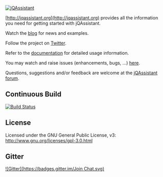 [![jQAssistant](https://github.com/buschmais/jqassistant/blob/master/distribution/src/main/asciidoc/images/jQA_logo.png "jQAssistant")](http://jqassistant.org)
 

[http://jqassistant.org](http://jqassistant.org) provides all the information you need for getting started with jQAssistant.

Watch the [blog](http://jqassistant.org/blog/) for news and examples.

Follow the project on [Twitter](https://twitter.com/jqassistant).

Refer to the [documentation](https://buschmais.github.io/jqassistant/doc/1.0.0-RC1) for detailed usage information.

You may watch and raise issues (enhancements, bugs, ...) [here](https://github.com/buschmais/jqassistant/issues).

Questions, suggestions and/or feedback are welcome at the [jQAssistant forum](https://groups.google.com/forum/#!forum/jqassistant).

## Continuous Build

[![Build Status](https://travis-ci.org/buschmais/jqassistant.svg?branch=master)](https://travis-ci.org/buschmais/jqassistant)

## License

Licensed under the GNU General Public License, v3: http://www.gnu.org/licenses/gpl-3.0.html

## Gitter

[![Gitter](https://badges.gitter.im/Join Chat.svg)](https://gitter.im/buschmais/jqassistant?utm_source=badge&utm_medium=badge&utm_campaign=pr-badge&utm_content=badge)
